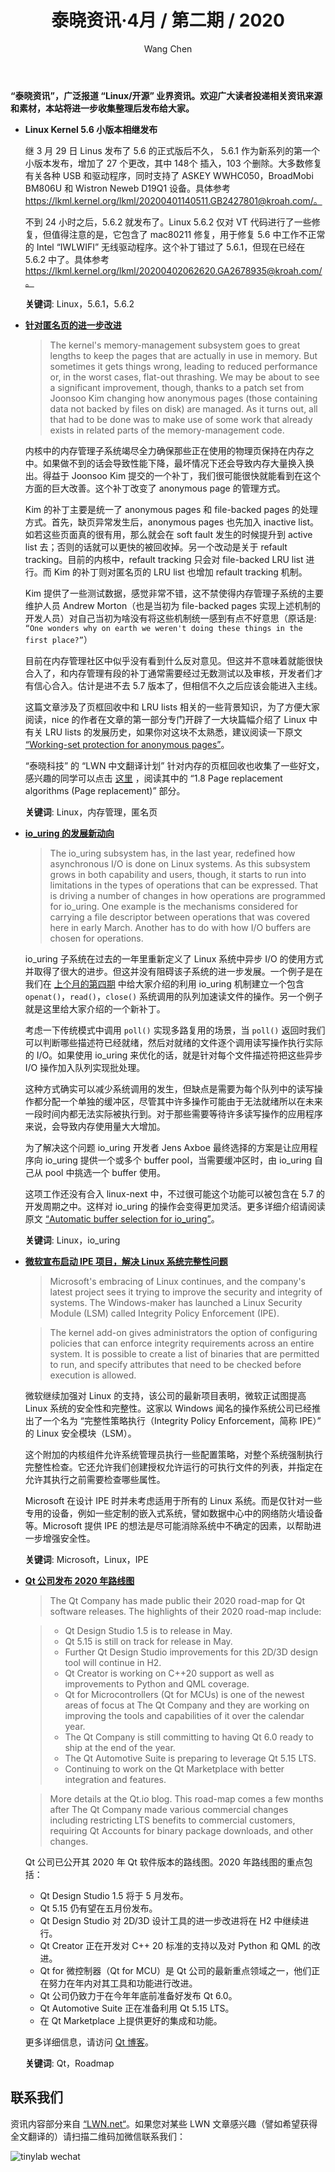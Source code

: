 ﻿---
title: 泰晓资讯·4月 / 第二期 / 2020
author: 'Wang Chen'
group: news
draft: false
top: true
album: 泰晓资讯
layout: weekly
license: "cc-by-nc-nd-4.0"
permalink: /tinylab-weekly-04-2nd-2020/
tags:
  - Linux
  - 内存管理
  - 匿名页
  - io_uring
  - Microsoft
  - IPE
  - Qt
categories:
  - 泰晓资讯
  - 技术动态
  - 行业动向
---

**“泰晓资讯”，广泛报道 “Linux/开源” 业界资讯。欢迎广大读者投递相关资讯来源和素材，本站将进一步收集整理后发布给大家。**

- **Linux Kernel 5.6 小版本相继发布**

    继 3 月 29 日 Linus 发布了 5.6 的正式版后不久， 5.6.1 作为新系列的第一个小版本发布，增加了 27 个更改，其中 148个 插入，103 个删除。大多数修复有关各种 USB 和驱动程序，同时支持了 ASKEY WWHC050，BroadMobi BM806U 和 Wistron Neweb D19Q1 设备。具体参考 https://lkml.kernel.org/lkml/20200401140511.GB2427801@kroah.com/。

    不到 24 小时之后，5.6.2 就发布了。Linux 5.6.2 仅对 VT 代码进行了一些修复，但值得注意的是，它包含了 mac80211 修复，用于修复 5.6 中工作不正常的 Intel “IWLWIFI” 无线驱动程序。这个补丁错过了 5.6.1，但现在已经在 5.6.2 中了。具体参考 https://lkml.kernel.org/lkml/20200402062620.GA2678935@kroah.com/。

    **关键词**: Linux，5.6.1，5.6.2

- [**针对匿名页的进一步改进**](https://lwn.net/Articles/815342/)

    > The kernel's memory-management subsystem goes to great lengths to keep the pages that are actually in use in memory. But sometimes it gets things wrong, leading to reduced performance or, in the worst cases, flat-out thrashing. We may be about to see a significant improvement, though, thanks to a patch set from Joonsoo Kim changing how anonymous pages (those containing data not backed by files on disk) are managed. As it turns out, all that had to be done was to make use of some work that already exists in related parts of the memory-management code.

    内核中的内存管理子系统竭尽全力确保那些正在使用的物理页保持在内存之中。如果做不到的话会导致性能下降，最坏情况下还会导致内存大量换入换出。得益于 Joonsoo Kim 提交的一个补丁，我们很可能很快就能看到在这个方面的巨大改善。这个补丁改变了 anonymous page 的管理方式。

    Kim 的补丁主要是统一了 anonymous pages 和 file-backed pages 的处理方式。首先，缺页异常发生后，anonymous pages 也先加入 inactive list。如若这些页面真的很有用，那么就会在 soft fault 发生的时候提升到 active list 去；否则的话就可以更快的被回收掉。另一个改动是关于 refault tracking。目前的内核中，refault tracking 只会对 file-backed LRU list 进行。而 Kim 的补丁则对匿名页的 LRU list 也增加 refault tracking 机制。

    Kim 提供了一些测试数据，感觉非常不错，这不禁使得内存管理子系统的主要维护人员 Andrew Morton（也是当初为 file-backed pages 实现上述机制的开发人员）对自己当初为啥没有将这些机制统一感到有点不好意思（原话是: `“One wonders why on earth we weren't doing these things in the first place?”`）

    目前在内存管理社区中似乎没有看到什么反对意见。但这并不意味着就能很快合入了，和内存管理有段的补丁通常需要经过无数测试以及审核，开发者们才有信心合入。估计是进不去 5.7 版本了，但相信不久之后应该会能进入主线。

    这篇文章涉及了页框回收中和 LRU lists 相关的一些背景知识，为了方便大家阅读，nice 的作者在文章的第一部分专门开辟了一大块篇幅介绍了 Linux 中有关 LRU lists 的发展历史，如果你对这块不太熟悉，建议阅读一下原文 [“Working-set protection for anonymous pages”](https://lwn.net/Articles/815342/)。

    “泰晓科技” 的 “LWN 中文翻译计划” 针对内存的页框回收也收集了一些好文，感兴趣的同学可以点击 [这里](http://tinylab.org/lwn-list-mm/) ，阅读其中的 “1.8 Page replacement algorithms (Page replacement)” 部分。

    **关键词**: Linux，内存管理，匿名页

- [**io_uring 的发展新动向**](https://lwn.net/Articles/815491/)

    > The io_uring subsystem has, in the last year, redefined how asynchronous I/O is done on Linux systems. As this subsystem grows in both capability and users, though, it starts to run into limitations in the types of operations that can be expressed. That is driving a number of changes in how operations are programmed for io_uring. One example is the mechanisms considered for carrying a file descriptor between operations that was covered here in early March. Another has to do with how I/O buffers are chosen for operations.

    io_uring 子系统在过去的一年里重新定义了 Linux 系统中异步 I/O 的使用方式并取得了很大的进步。但这并没有阻碍该子系统的进一步发展。一个例子是在我们在 [上个月的第四期](http://tinylab.org/tinylab-weekly-03-4th-2020/) 中给大家介绍的利用 io_uring 机制建立一个包含 `openat()`，`read()`，`close()` 系统调用的队列加速读文件的操作。另一个例子就是这里给大家介绍的一个新补丁。

    考虑一下传统模式中调用 `poll()` 实现多路复用的场景，当 `poll()` 返回时我们可以判断哪些描述符已经就绪，然后对就绪的文件逐个调用读写操作执行实际的 I/O。如果使用 io_uring 来优化的话，就是针对每个文件描述符把这些异步 I/O 操作加入队列实现批处理。

    这种方式确实可以减少系统调用的发生，但缺点是需要为每个队列中的读写操作都分配一个单独的缓冲区，尽管其中许多操作可能由于无法就绪所以在未来一段时间内都无法实际被执行到。对于那些需要等待许多读写操作的应用程序来说，会导致内存使用量大大增加。

    为了解决这个问题 io_uring 开发者 Jens Axboe 最终选择的方案是让应用程序向 io_uring 提供一个或多个 buffer pool，当需要缓冲区时，由 io_uring 自己从 pool 中挑选一个 buffer 使用。

    这项工作还没有合入 linux-next 中，不过很可能这个功能可以被包含在 5.7 的开发周期之中。这样对 io_uring 的操作会变得更加灵活。更多详细介绍请阅读原文 [“Automatic buffer selection for io_uring”](https://lwn.net/Articles/815491/)。

    **关键词**: Linux，io_uring

- [**微软宣布启动 IPE 项目，解决 Linux 系统完整性问题**](https://betanews.com/2020/04/08/microsoft-ipe-lsm-linux-security-module/)

    > Microsoft's embracing of Linux continues, and the company's latest project sees it trying to improve the security and integrity of systems. The Windows-maker has launched a Linux Security Module (LSM) called Integrity Policy Enforcement (IPE).

    > The kernel add-on gives administrators the option of configuring policies that can enforce integrity requirements across an entire system. It is possible to create a list of binaries that are permitted to run, and specify attributes that need to be checked before execution is allowed.

    微软继续加强对 Linux 的支持，该公司的最新项目表明，微软正试图提高 Linux 系统的安全性和完整性。这家以 Windows 闻名的操作系统公司已经推出了一个名为 “完整性策略执行（Integrity Policy Enforcement，简称 IPE）” 的 Linux 安全模块（LSM）。

    这个附加的内核组件允许系统管理员执行一些配置策略，对整个系统强制执行完整性检查。它还允许我们创建授权允许运行的可执行文件的列表，并指定在允许其执行之前需要检查哪些属性。

    Microsoft 在设计 IPE 时并未考虑适用于所有的 Linux 系统。而是仅针对一些专用的设备，例如一些定制的嵌入式系统，譬如数据中心中的网络防火墙设备等。Microsoft 提供 IPE 的想法是尽可能消除系统中不确定的因素，以帮助进一步增强安全性。

    **关键词**: Microsoft，Linux，IPE

- [**Qt 公司发布 2020 年路线图**](https://www.phoronix.com/scan.php?page=news_item&px=Qt-2020-Roadmap)

    > The Qt Company has made public their 2020 road-map for Qt software releases. The highlights of their 2020 road-map include:

    > - Qt Design Studio 1.5 is to release in May.
    > - Qt 5.15 is still on track for release in May.
    > - Further Qt Design Studio improvements for this 2D/3D design tool will continue in H2.
    > - Qt Creator is working on C++20 support as well as improvements to Python and QML coverage.
    > - Qt for Microcontrollers (Qt for MCUs) is one of the newest areas of focus at The Qt Company and they are working on improving the tools and capabilities of it over the calendar year.
    > - The Qt Company is still committing to having Qt 6.0 ready to ship at the end of the year.
    > - The Qt Automotive Suite is preparing to leverage Qt 5.15 LTS.
    > - Continuing to work on the Qt Marketplace with better integration and features.

    > More details at the Qt.io blog. This road-map comes a few months after The Qt Company made various commercial changes including restricting LTS benefits to commercial customers, requiring Qt Accounts for binary package downloads, and other changes.

    Qt 公司已公开其 2020 年 Qt 软件版本的路线图。2020 年路线图的重点包括：

    - Qt Design Studio 1.5 将于 5 月发布。
    - Qt 5.15 仍有望在五月份发布。
    - Qt Design Studio 对 2D/3D 设计工具的进一步改进将在 H2 中继续进行。
    - Qt Creator 正在开发对 C++ 20 标准的支持以及对 Python 和 QML 的改进。
    - Qt for 微控制器（Qt for MCU）是 Qt 公司的最新重点领域之一，他们正在努力在年内对其工具和功能进行改进。
    - Qt 公司仍致力于在今年年底前准备好发布 Qt 6.0。
    - Qt Automotive Suite 正在准备利用 Qt 5.15 LTS。
    - 在 Qt Marketplace 上提供更好的集成和功能。

    更多详细信息，请访问 [Qt 博客](https://www.qt.io/blog/qt-roadmap-for-2020)。
    
    **关键词**: Qt，Roadmap
    
## 联系我们

资讯内容部分来自 [“LWN.net“](https://lwn.net/)。如果您对某些 LWN 文章感兴趣（譬如希望获得全文翻译的）请扫描二维码加微信联系我们：

![tinylab wechat](/images/wechat/tinylab.jpg)
